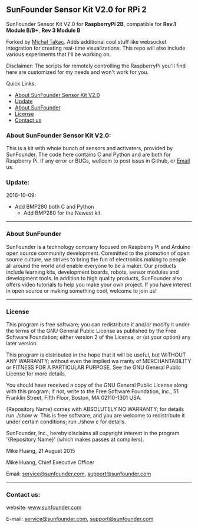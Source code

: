 ## SunFounder Sensor Kit V2.0 for RPi 2
SunFounder Sensor Kit V2.0 for **RaspberryPi 2B**, compatible for **Rev.1 Module B/B+**, **Rev 3 Module B**

Forked by [Michal Takac](https://github.com/michaltakac/). Adds additional cool stuff like websocket integration for creating real-time visualizations. This repo will also include various experiments that I'll be working on.

Disclaimer: The scripts for remotely controlling the RaspberryPi you'll find here are customized for my needs and won't work for you.

Quick Links:

 * [About SunFounder Sensor Kit V2.0](#about_this_kit)
 * [Update](#update)
 * [About SunFounder](#about_sunfounder)
 * [License](#license)
 * [Contact us](#contact_us)

<a id="about_this_kit"></a>
### About SunFounder Sensor Kit V2.0:
This is a kit with whole bunch of sensors and activaters, provided by SunFounder. The code here contains C and Python and are both for Raspberry Pi. If any error or BUGs, wellcom to post issus in Github, or [Email](#contact_us) us.

<a id="update"></a>
### Update:
2016-10-09:
 - Add BMP280 both C and Python
     + Add BMP280 for the Newest kit.

----------------------------------------------
<a id="about_sunfounder"></a>
### About SunFounder
SunFounder is a technology company focused on Raspberry Pi and Arduino open source community development. Committed to the promotion of open source culture, we strives to bring the fun of electronics making to people all around the world and enable everyone to be a maker. Our products include learning kits, development boards, robots, sensor modules and development tools. In addition to high quality products, SunFounder also offers video tutorials to help you make your own project. If you have interest in open source or making something cool, welcome to join us!

----------------------------------------------
<a id="license"></a>
### License
This program is free software; you can redistribute it and/or modify it under the terms of the GNU General Public License as published by the Free Software Foundation; either version 2 of the License, or (at your option) any later version.

This program is distributed in the hope that it will be useful, but WITHOUT ANY WARRANTY; without even the implied wa rranty of MERCHANTABILITY or FITNESS FOR A PARTICULAR PURPOSE. See the GNU General Public License for more details.

You should have received a copy of the GNU General Public License along with this program; if not, write to the Free Software Foundation, Inc., 51 Franklin Street, Fifth Floor, Boston, MA 02110-1301 USA.

{Repository Name} comes with ABSOLUTELY NO WARRANTY; for details run ./show w. This is free software, and you are welcome to redistribute it under certain conditions; run ./show c for details.

SunFounder, Inc., hereby disclaims all copyright interest in the program '{Repository Name}' (which makes passes at compilers).

Mike Huang, 21 August 2015

Mike Huang, Chief Executive Officer

Email: service@sunfounder.com, support@sunfounder.com

----------------------------------------------
<a id="contact_us"></a>
### Contact us:
website:
    www.sunfounder.com

E-mail:
    service@sunfounder.com, support@sunfounder.com
